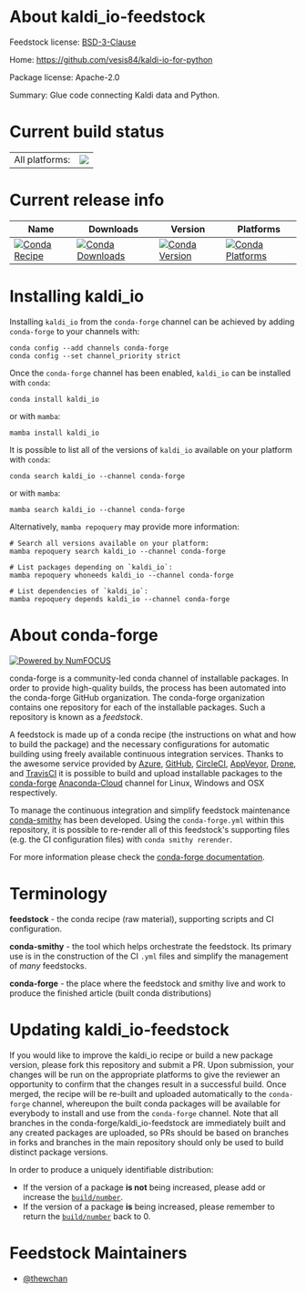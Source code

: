 About kaldi_io-feedstock
========================

Feedstock license: [BSD-3-Clause](https://github.com/conda-forge/kaldi_io-feedstock/blob/main/LICENSE.txt)

Home: https://github.com/vesis84/kaldi-io-for-python

Package license: Apache-2.0

Summary: Glue code connecting Kaldi data and Python.

Current build status
====================


<table><tr><td>All platforms:</td>
    <td>
      <a href="https://dev.azure.com/conda-forge/feedstock-builds/_build/latest?definitionId=13272&branchName=main">
        <img src="https://dev.azure.com/conda-forge/feedstock-builds/_apis/build/status/kaldi_io-feedstock?branchName=main">
      </a>
    </td>
  </tr>
</table>

Current release info
====================

| Name | Downloads | Version | Platforms |
| --- | --- | --- | --- |
| [![Conda Recipe](https://img.shields.io/badge/recipe-kaldi_io-green.svg)](https://anaconda.org/conda-forge/kaldi_io) | [![Conda Downloads](https://img.shields.io/conda/dn/conda-forge/kaldi_io.svg)](https://anaconda.org/conda-forge/kaldi_io) | [![Conda Version](https://img.shields.io/conda/vn/conda-forge/kaldi_io.svg)](https://anaconda.org/conda-forge/kaldi_io) | [![Conda Platforms](https://img.shields.io/conda/pn/conda-forge/kaldi_io.svg)](https://anaconda.org/conda-forge/kaldi_io) |

Installing kaldi_io
===================

Installing `kaldi_io` from the `conda-forge` channel can be achieved by adding `conda-forge` to your channels with:

```
conda config --add channels conda-forge
conda config --set channel_priority strict
```

Once the `conda-forge` channel has been enabled, `kaldi_io` can be installed with `conda`:

```
conda install kaldi_io
```

or with `mamba`:

```
mamba install kaldi_io
```

It is possible to list all of the versions of `kaldi_io` available on your platform with `conda`:

```
conda search kaldi_io --channel conda-forge
```

or with `mamba`:

```
mamba search kaldi_io --channel conda-forge
```

Alternatively, `mamba repoquery` may provide more information:

```
# Search all versions available on your platform:
mamba repoquery search kaldi_io --channel conda-forge

# List packages depending on `kaldi_io`:
mamba repoquery whoneeds kaldi_io --channel conda-forge

# List dependencies of `kaldi_io`:
mamba repoquery depends kaldi_io --channel conda-forge
```


About conda-forge
=================

[![Powered by
NumFOCUS](https://img.shields.io/badge/powered%20by-NumFOCUS-orange.svg?style=flat&colorA=E1523D&colorB=007D8A)](https://numfocus.org)

conda-forge is a community-led conda channel of installable packages.
In order to provide high-quality builds, the process has been automated into the
conda-forge GitHub organization. The conda-forge organization contains one repository
for each of the installable packages. Such a repository is known as a *feedstock*.

A feedstock is made up of a conda recipe (the instructions on what and how to build
the package) and the necessary configurations for automatic building using freely
available continuous integration services. Thanks to the awesome service provided by
[Azure](https://azure.microsoft.com/en-us/services/devops/), [GitHub](https://github.com/),
[CircleCI](https://circleci.com/), [AppVeyor](https://www.appveyor.com/),
[Drone](https://cloud.drone.io/welcome), and [TravisCI](https://travis-ci.com/)
it is possible to build and upload installable packages to the
[conda-forge](https://anaconda.org/conda-forge) [Anaconda-Cloud](https://anaconda.org/)
channel for Linux, Windows and OSX respectively.

To manage the continuous integration and simplify feedstock maintenance
[conda-smithy](https://github.com/conda-forge/conda-smithy) has been developed.
Using the ``conda-forge.yml`` within this repository, it is possible to re-render all of
this feedstock's supporting files (e.g. the CI configuration files) with ``conda smithy rerender``.

For more information please check the [conda-forge documentation](https://conda-forge.org/docs/).

Terminology
===========

**feedstock** - the conda recipe (raw material), supporting scripts and CI configuration.

**conda-smithy** - the tool which helps orchestrate the feedstock.
                   Its primary use is in the construction of the CI ``.yml`` files
                   and simplify the management of *many* feedstocks.

**conda-forge** - the place where the feedstock and smithy live and work to
                  produce the finished article (built conda distributions)


Updating kaldi_io-feedstock
===========================

If you would like to improve the kaldi_io recipe or build a new
package version, please fork this repository and submit a PR. Upon submission,
your changes will be run on the appropriate platforms to give the reviewer an
opportunity to confirm that the changes result in a successful build. Once
merged, the recipe will be re-built and uploaded automatically to the
`conda-forge` channel, whereupon the built conda packages will be available for
everybody to install and use from the `conda-forge` channel.
Note that all branches in the conda-forge/kaldi_io-feedstock are
immediately built and any created packages are uploaded, so PRs should be based
on branches in forks and branches in the main repository should only be used to
build distinct package versions.

In order to produce a uniquely identifiable distribution:
 * If the version of a package **is not** being increased, please add or increase
   the [``build/number``](https://docs.conda.io/projects/conda-build/en/latest/resources/define-metadata.html#build-number-and-string).
 * If the version of a package **is** being increased, please remember to return
   the [``build/number``](https://docs.conda.io/projects/conda-build/en/latest/resources/define-metadata.html#build-number-and-string)
   back to 0.

Feedstock Maintainers
=====================

* [@thewchan](https://github.com/thewchan/)

